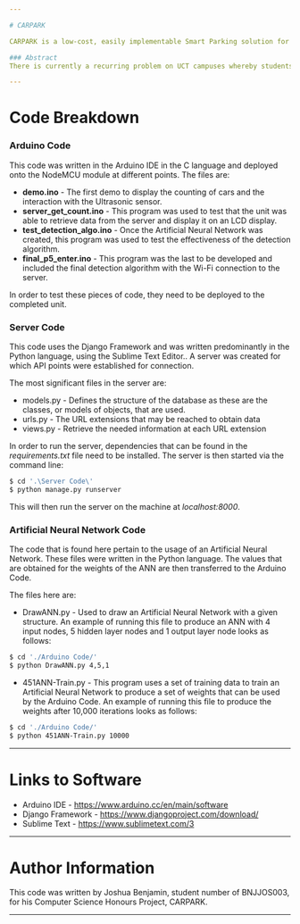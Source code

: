 ```yaml
---

# CARPARK

CARPARK is a low-cost, easily implementable Smart Parking solution for University of Cape Town campsuses and similar environments.

### Abstract
There is currently a recurring problem on UCT campuses whereby students and staff struggle to find parking daily. In an attempt to provide more information than ever before for people to make better parking decisions, a system has been developed which tracks the availability of parking spots in the parking lots across each campus. The system has been designed with cheap, yet reliable technology in mind, making it exceedingly more costly effective than similar technologies in the field that exist. By doing so, in conjunction with its ease of implementation in any existing infrastructure, it increases its likeliness to be adopted by any system with similar requirements. The testing of the system involved the real-time analysis of a parking lot and the interaction the system had with it. Judging from the tests that have been conducted, the system is only a few modifications away from being completely flawless and accurate as it currently shows promise. As early signs would indicate, the adoption of this system, at its conclusion, will give potential parkers invaluable parking information that they have not had before. The necessity for a system such as this cannot be understated and with CARPARK, there is evidently a revolutionary Smart Parking solution ready to be expanded on and ultimately adopted.

---
```


# Code Breakdown

### Arduino Code
This code was written in the Arduino IDE in the C language and deployed onto the NodeMCU module at different points. The files are:
 - **demo.ino** - The first demo to display the counting of cars and the interaction with the Ultrasonic sensor.
 - **server_get_count.ino** - This program was used to test that the unit was able to retrieve data from the server and display it on an LCD display.
 - **test_detection_algo.ino** - Once the Artificial Neural Network was created, this program was used to test the effectiveness of the detection algorithm.
 - **final_p5_enter.ino** - This program was the last to be developed and included the final detection algorithm with the Wi-Fi connection to the server.

In order to test these pieces of code, they need to be deployed to the completed unit. 

### Server Code
This code uses the Django Framework and was written predominantly in the Python language, using the Sublime Text Editor.. A server was created for which API points were established for connection.

The most significant files in the server are:
 - models.py - Defines the structure of the database as these are the classes, or models of objects, that are used.
 - urls.py - The URL extensions that may be reached to obtain data
 - views.py - Retrieve the needed information at each URL extension

In order to run the server, dependencies that can be found in the *requirements.txt* file need to be installed.
The server is then started via the command line:

```sh
$ cd '.\Server Code\'
$ python manage.py runserver
```

This will then run the server on the machine at *localhost:8000*.

### Artificial Neural Network Code
The code that is found here pertain to the usage of an Artificial Neural Network. These files were written in the Python language. The values that are obtained for the weights of the ANN are then transferred to the Arduino Code.

The files here are:
 - DrawANN.py - Used to draw an Artificial Neural Network with a given structure.
 An example of running this file to produce an ANN with 4 input nodes, 5 hidden layer nodes and 1 output layer node looks as follows:
  ```sh
  $ cd './Arduino Code/'
  $ python DrawANN.py 4,5,1
  ```
 - 451ANN-Train.py - This program uses a set of training data to train an Artificial Neural Network to produce a set of weights that can be used by the Arduino Code.
 An example of running this file to produce the weights after 10,000 iterations looks as follows:
  ```sh
  $ cd './Arduino Code/'
  $ python 451ANN-Train.py 10000
  ```

---
 
# Links to Software

 - Arduino IDE - <https://www.arduino.cc/en/main/software>
 - Django Framework - <https://www.djangoproject.com/download/>
 - Sublime Text - <https://www.sublimetext.com/3>

---

# Author Information
This code was written by Joshua Benjamin, student number of BNJJOS003, for his Computer Science Honours Project, CARPARK.

---